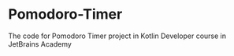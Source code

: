 # Pomodoro-Timer
The code for Pomodoro Timer project in Kotlin Developer course in JetBrains Academy

